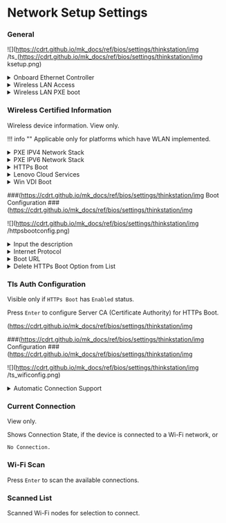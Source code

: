 # Network Setup Settings #

### General ###
![](https://cdrt.github.io/mk_docs/ref/bios/settings/thinkstation/img
   /ts_(https://cdrt.github.io/mk_docs/ref/bios/settings/thinkstation/img
   ksetup.png)
<!--![](https://cdrt.github.io/mk_docs/ref/bios/settings/thinkstation/img
   /networksetup.png)-->

<details><summary>Onboard Ethernet Controller</summary>

Whether to enable the Onboard Ethernet Controller.

Options:

1. **Enabled** – Default.
2. Disabled.

!!! info ""
    When `Disabled`:<br>    •`PXE IPV4 Network Stack` setting becomes unavailable<br>    •`PXE IPV6 Network Stack` setting becomes unavailable

!!! info ""
    Intel only: if `Disabled`, Intel(R) AMT functions are disabled.

!!! info ""
    AMD only: if `Disabled`, DASH functions will be disabled.

| WMI Setting name | Values | SVP / SMP Req'd | AMD/Intel |
|:---|:---|:---|:---|
| OnboardEthernetController | Disabled, Enabled | yes | Both |
</details>

<details><summary>Wireless LAN Access</summary>

Whether Wireless LAN will be available in OS.

Options:

1. **Enabled** - Default.
2. Disabled.

| WMI Setting name | Values | SVP / SMP Req'd | AMD/Intel |
|:---|:---|:---|:---|
| WirelessLANAccess | Disabled, Enabled | yes | Both |
</details>

<details><summary>Wireless LAN PXE boot</summary>

Whether to support wireless LAN PXE (Pre-boot Execution Environment) boot or HTTPs boot.

!!! info ""
    This works by loading the Wireless LAN (Local Area Network) UNDI (Universal Network Driver Interface) Driver.

1. Enabled.
2. **Disabled** – Default.

| WMI Setting name | Values | SVP / SMP Req'd | AMD/Intel |
|:---|:---|:---|:---|
| WirelessLANPXE | Disabled, Enabled  | yes | Both |
</details>

### Wireless Certified Information ###

Wireless device information. View only.

!!! info ""
    Applicable only for platforms which have WLAN implemented.

<!-- NO WMI -->

<details><summary>PXE IPV4 Network Stack</summary>

Options:

1. **Enabled** – Default.
2. Disabled

!!! info ""
    Unavailable if `Onboard Ethernet Controller` is set to `Disabled`.

| WMI Setting name | Values | SVP / SMP Req'd | AMD/Intel |
|:---|:---|:---|:---|
| PXEIPV4NetworkStack | Disabled, Enabled | yes | Both |
</details>

<details><summary>PXE IPV6 Network Stack</summary>

Options:

1. **Enabled** – Default.
2. Disabled

!!! info ""
    Unavailable if `Onboard Ethernet Controller` is set to `Disabled`.

| WMI Setting name | Values | SVP / SMP Req'd | AMD/Intel |
|:---|:---|:---|:---|
| PXEIPV6NetworkStack | Disabled, Enabled | yes | Both |
</details>

<details><summary>HTTPs Boot</summary>
This setting controls whether or not the system can boot over HTTPS. When enabled, additional configuration may be required. The HTTPS Boot and related settings are not configurable through WMI.

Options:

1. Enabled – the `HTTPs Boot Configuration` and `Tls Auth Configuration` will be shown for custom configuration.
2. **Disabled** – Default.

<!-- 
| WMI Setting name | Values | SVP / SMP Req'd | AMD/Intel |
|:---|:---|:---|:---|
|  |  | yes | Both |

NO WMI -->
</details>

<details><summary>Lenovo Cloud Services</summary>

!!! info ""
    Only available if `Secure Boot` is `Enabled`.

Whether to boot system with `Lenovo Cloud` selected through boot menu, so that BIOS boots to Lenovo Cloud server directly, which provides various cloud services.

Options:

1. Enabled.
2. **Disabled** – Default.

!!! info ""
    Once the feature is enabled, then it becomes available for selection in `BIOS -> Startup -> Edit Boot Order`, or `BIOS -> Startup -> Network Boot`, or via F12 Boot Menu.<br><br /> When `Lenovo Cloud Services` booted, then following options will be available for selection:<br />
•**Lenovo Cloud Deploy (ITC)** – sends Factory-Style images to customers for deployment in the field. <br /> Additional information: [Lenovo Cloud Deploy](https://www.lenovoclouddeploy.com/en/auth/welcome).<br /> •**Windows Virtual Desktop (VDI)** – provides the VDI environment to customer. VDI itself must be setup by the customer (IT Admin). If this option is selected, then it will become available as a boot option. <br /><br /> Additional information is available here: [Client Virtualization & Infrastructure Solutions - Lenovo](https://www.lenovo.com/lt/lt/data-center/solutions/client-virtualization) and [Windows Virtual Desktop](https://www.microsoft.com/en-us/microsoft-365/blog/2019/09/30/windows-virtual-desktop-generally-available-worldwide/).

<!--
| WMI Setting name | Values | SVP / SMP Req'd | AMD/Intel |
|:---|:---|:---|:---|
|  |  | yes | Both |
-->
</details>


<details><summary>Win VDI Boot</summary>

Win VDI (Virtual Desktop Infrastructure) Boot.

Whether to boot the system with `Win VDI Boot` selected through boot menu, so that BIOS boots to Lenovo Cloud server, to load VDI service.

Options:

1. Enabled.
2. **Disabled** – Default.

<!--
| WMI Setting name | Values | SVP / SMP Req'd | AMD/Intel |
|:---|:---|:---|:---|
|  |  |  | Both |
-->
</details>

###(https://cdrt.github.io/mk_docs/ref/bios/settings/thinkstation/img
    Boot Configuration ###
(https://cdrt.github.io/mk_docs/ref/bios/settings/thinkstation/img
   
![](https://cdrt.github.io/mk_docs/ref/bios/settings/thinkstation/img
   /httpsbootconfig.png) 

<details><summary>Input the description</summary>

Input a label for new created URL, press `Enter`, and it will be displayed in the boot sequence menu.

<!--
| WMI Setting name | Values | SVP / SMP Req'd | AMD/Intel |
|:---|:---|:---|:---|
|  |  |  | Both |
-->
</details>

<details><summary>Internet Protocol</summary>

Select Internet Protocol to use for this HTTPs Boot option.

Options:

1. **Ipv4** – Default.
2. Ipv6

<!--
| WMI Setting name | Values | SVP / SMP Req'd | AMD/Intel |
|:---|:---|:---|:---|
|  |  |  | Both |
-->
</details>

<details><summary>Boot URL</summary>

A new Boot Option will be created according to this Boot URL.

Accepts HTTPs URLs only.

!!! info ""
    Use `Tls Auth Configuration` to import the CA (Certificate Authority) to support the HTTPs boot.

<!--
| WMI Setting name | Values | SVP / SMP Req'd | AMD/Intel |
|:---|:---|:---|:---|
|  |  |  | Both |
-->
</details>

<details><summary>Delete HTTPs Boot Option from List</summary>

The list of HTTPs Boot options. <br>

Select and press `Enter` to remove an EFI HTTPs boot option.

<!--
| WMI Setting name | Values | SVP / SMP Req'd | AMD/Intel |
|:---|:---|:---|:---|
|  |  |  | Both |
-->
</details>

### Tls Auth Configuration ###

Visible only if `HTTPs Boot` has `Enabled` status.<br>

Press `Enter` to configure Server CA (Certificate Authority) for HTTPs Boot. 

<!--
| WMI Setting name | Values | SVP / SMP Req'd | AMD/Intel |
|:---|:---|:---|:---|
|  |  |  | Both |
-->
(https://cdrt.github.io/mk_docs/ref/bios/settings/thinkstation/img
   
###(https://cdrt.github.io/mk_docs/ref/bios/settings/thinkstation/img
    Configuration ###
(https://cdrt.github.io/mk_docs/ref/bios/settings/thinkstation/img
   
![](https://cdrt.github.io/mk_docs/ref/bios/settings/thinkstation/img
   /ts_wificonfig.png)

<details><summary>Automatic Connection Support</summary>

Whether to enable or disable automatic Wifi connection on every boot.

1. Enabled
2. **Disabled** - Default.

<!--
| WMI Setting name | Values | SVP / SMP Req'd | AMD/Intel |
|:---|:---|:---|:---|
|  |  |  | Both |
-->
</details>

### Current Connection ###

View only.

Shows Connection State, if the device is connected to a Wi-Fi network, or

`No Connection.`

### Wi-Fi Scan ###

Press `Enter` to scan the available connections.

### Scanned List ###

Scanned Wi-Fi nodes for selection to connect.
